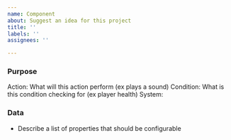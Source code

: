 ```yaml
---
name: Component
about: Suggest an idea for this project
title: ''
labels: ''
assignees: ''

---
```


### Purpose

Action: What will this action perform (ex plays a sound)
Condition: What is this condition checking for (ex player health)
System: 

### Data
- Describe a list of properties that should be configurable
